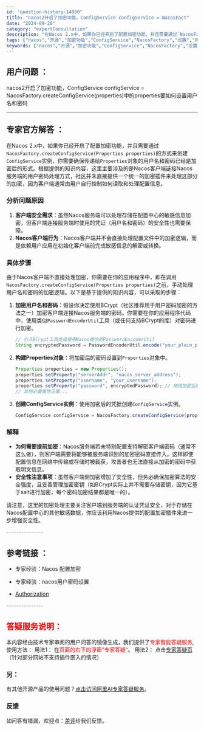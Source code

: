 ```yaml
---
id: "question-history-14880"
title: "nacos2开启了加密功能，ConfigService configService = NacosFact"
date: "2024-09-26"
category: "expertConsultation"
description: "在Nacos 2.x中，如果你已经开启了配置加密功能，并且需要通过`NacosFactory.createConfigService(Properties properties)`的方式来创建`ConfigService`实例，你需要确保传递给`Properties`对象的用户名和密码已经是加密后的"
tags: ["nacos","开源","加密功能","ConfigService","NacosFactory","设置","用户名"]
keywords: ["nacos","开源","加密功能","ConfigService","NacosFactory","设置","用户名"]
---
```


## 用户问题 ： 
 nacos2开启了加密功能，ConfigService configService = NacosFactory.createConfigService(properties)中的properties要如何设置用户名和密码  

---------------
## 专家官方解答 ：

在Nacos 2.x中，如果你已经开启了配置加密功能，并且需要通过`NacosFactory.createConfigService(Properties properties)`的方式来创建`ConfigService`实例，你需要确保传递给`Properties`对象的用户名和密码已经是加密后的形式。根据提供的知识内容，这里主要涉及的是Nacos客户端链接Nacos服务端的用户密码处理方式，社区并未直接提供一个统一的加密插件来处理这部分的加密，因为客户端通常由用户自行控制如何读取和处理配置信息。

### 分析问题原因
1. **客户端安全需求**：虽然Nacos服务端可以处理存储在配置中心的敏感信息加密，但客户端连接服务端时使用的凭证（用户名和密码）的安全性也需要保障。
2. **Nacos客户端行为**：Nacos客户端并不会直接处理配置文件中的加密逻辑，而是依赖用户应用在初始化客户端前完成敏感信息的解密或转换。

### 具体步骤
由于Nacos客户端不直接处理加密，你需要在你的应用程序中，即在调用`NacosFactory.createConfigService(Properties properties)`之前，手动处理用户名和密码的加密逻辑。以下是基于提供的知识内容，可以采取的步骤：

1. **加密用户名和密码**：假设你决定使用BCrypt（社区推荐用于用户密码加密的方法之一）加密客户端连接Nacos服务端的密码。你需要在你的应用程序代码中，使用类似`PasswordEncoderUtil`工具（或任何支持BCrypt的库）对密码进行加密。

    ```java
    // 引入BCrypt工具类或使用Nacos提供的PasswordEncoderUtil
    String encryptedPassword = PasswordEncoderUtil.encode("your_plain_password");
    ```

2. **构建Properties对象**：将加密后的密码设置到`Properties`对象中。

    ```java
    Properties properties = new Properties();
    properties.setProperty("serverAddr", "nacos_server_address");
    properties.setProperty("username", "your_username");
    properties.setProperty("password", encryptedPassword); // 使用加密后的密码
    // 其他必要属性设置...
    ```

3. **创建ConfigService实例**：使用加密后的凭据创建`ConfigService`实例。

    ```java
    ConfigService configService = NacosFactory.createConfigService(properties);
    ```

### 解释
- **为何需要提前加密**：Nacos服务端若未特别配置支持解密客户端密码（通常不这么做），则客户端需要将能够被服务端识别的加密密码直接传入。这样即使配置信息在网络中传输或存储时被截获，攻击者也无法直接从加密的密码中获取明文信息。
- **安全性注意事项**：虽然客户端侧加密增加了安全性，但务必确保加密算法的安全强度，且妥善管理加密密钥（如BCrypt实际上并不需要存储密钥，因为它基于salt进行加密，每个密码加密结果都是唯一的）。

请注意，这里的加密处理主要关注客户端到服务端的认证凭证安全，对于存储在Nacos配置中心的其他敏感数据，你应该利用Nacos提供的配置加密插件来进一步增强安全性。


<font color="#949494">---------------</font> 


## 参考链接 ：

* 专家经验：Nacos 配置加密 
 
 * 专家经验：nacos用户密码设置 
 
 * [Authorization](https://nacos.io/docs/latest/guide/user/auth)


 <font color="#949494">---------------</font> 
 


## <font color="#FF0000">答疑服务说明：</font> 

本内容经由技术专家审阅的用户问答的镜像生成，我们提供了<font color="#FF0000">专家智能答疑服务</font>,使用方法：
用法1： 在<font color="#FF0000">页面的右下的浮窗”专家答疑“</font>。
用法2： 点击[专家答疑页](https://answer.opensource.alibaba.com/docs/intro)（针对部分网站不支持插件嵌入的情况）
### 另：


有其他开源产品的使用问题？[点击访问阿里AI专家答疑服务](https://answer.opensource.alibaba.com/docs/intro)。
### 反馈
如问答有错漏，欢迎点：[差评](https://ai.nacos.io/user/feedbackByEnhancerGradePOJOID?enhancerGradePOJOId=14905)给我们反馈。
